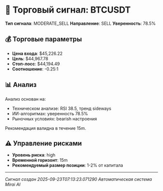 
# 🎯 Торговый сигнал: BTCUSDT

**Тип сигнала**: MODERATE_SELL
**Направление**: SELL
**Уверенность**: 78.5%

## 💰 Торговые параметры
- **Цена входа**: $45,226.22
- **Цель**: $44,967.78
- **Стоп-лосс**: $44,194.49
- **Соотношение**: -0.25:1

## 📊 Анализ

Анализ основан на:
- Техническом анализе: RSI 38.5, тренд sideways
- ИИ-алгоритмах: уверенность 78.5%
- Рыночных условиях: bearish настроения

Рекомендация валидна в течение 15m.
        

## ⚠️ Управление рисками
- **Уровень риска**: high
- **Временной горизонт**: 15m
- **Рекомендуемый размер позиции**: 1-2% от капитала

---
*Сигнал создан 2025-09-23T07:13:23.071290*
*Автоматическая система Mirai AI*
        